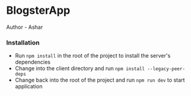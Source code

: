 # BlogsterApp

Author - Ashar

### Installation

- Run `npm install` in the root of the project to install the server's dependencies
- Change into the client directory and run `npm install --legacy-peer-deps`
- Change back into the root of the project and run `npm run dev` to start application
